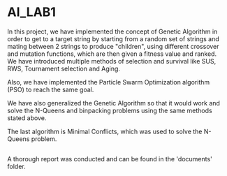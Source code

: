# AI_LAB1
In this project, we have implemented the concept of Genetic Algorithm in order to get to a target string
by starting from a random set of strings and mating between 2 strings to produce "children", using different crossover and mutation functions, which are then given a fitness
value and ranked. We have introduced multiple methods of selection and survival like SUS, RWS, Tournament selection and Aging.

Also, we have implemented the Particle Swarm Optimization algorithm (PSO) to reach the same goal.

We have also generalized the Genetic Algorithm so that it would work and solve the N-Queens and binpacking problems using the same methods stated above.

The last algorithm is Minimal Conflicts, which was used to solve the N-Queens problem.
##
A thorough report was conducted and can be found in the 'documents' folder.
